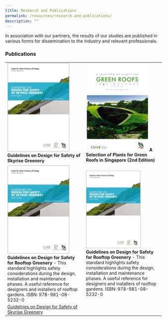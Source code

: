 ```yaml
---
title: Research and Publications
permalink: /resources/research-and-publications/
description: ""
---
```

In association with our partners, the results of our studies are published in various forms for dissemination to the industry and relevant professionals.

### Publications

<table>
	<tbody>
		<tr>
		<td><img style="width:200px" src="/images/Icons/guidelines-on-design-for-safety-of-skyrise-greenery_icon.jpg"> <b>Guidelines on Design for Safety of Skyrise Greenery</b> </td>
			<td><img style="width:200px" src="/images/Icons/a-selection-of-plants-for-green-roofs-in-singapore-2nd-edition.png"><b> A Selection of Plants for Green Roofs in Singapore (2nd Edition) </b></td>
	</tr>
		<tr>
		<td><img style="width:200px" src="/images/Icons/guidelines-on-design-for-safety-of-skyrise-greenery_icon.jpg"> <b>Guidelines on Design for Safety for Rooftop Greenery</b> - This standard highlights safety considerations during the design, installation and maintenance phases. A useful reference for designers and installers of rooftop gardens.
ISBN: 978-981-08-5232-0</td>
			<td><img style="height:250px" src="/images/Icons/guidelines-on-design-for-safety-of-skyrise-greenery_icon.jpg"><b>Guidelines on Design for Safety for Rooftop Greenery</b> - This standard highlights safety considerations during the design, installation and maintenance phases. A useful reference for designers and installers of rooftop gardens.
ISBN: 978-981-08-5232-0</td> 
				</tr>
	<tr>		
		<td><a href="www.google.com"> Guidelines on Design for Safety of Skyrise Greenery</a></td>
	<td></td></tr></tbody></table>
